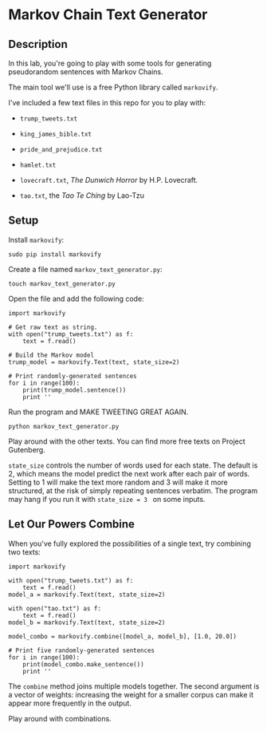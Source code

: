 # Markov Chain Text Generator

## Description

In this lab, you're going to play with some tools for generating pseudorandom sentences with Markov Chains.

The main tool we'll use is a free Python library called `markovify`.

I've included a few text files in this repo for you to play with:

- `trump_tweets.txt`

- `king_james_bible.txt`

- `pride_and_prejudice.txt`

- `hamlet.txt`

- `lovecraft.txt`, *The Dunwich Horror* by H.P. Lovecraft.

- `tao.txt`, the *Tao Te Ching* by Lao-Tzu

## Setup

Install `markovify`:

```
sudo pip install markovify
```

Create a file named `markov_text_generator.py`:

```
touch markov_text_generator.py
```

Open the file and add the following code:

```
import markovify

# Get raw text as string.
with open("trump_tweets.txt") as f:
    text = f.read()
    
# Build the Markov model
trump_model = markovify.Text(text, state_size=2)

# Print randomly-generated sentences
for i in range(100):
    print(trump_model.sentence())
    print ''
```

Run the program and MAKE TWEETING GREAT AGAIN.

```
python markov_text_generator.py
```

Play around with the other texts. You can find more free texts on Project Gutenberg.

`state_size` controls the number of words used for each state. The default is 2, which means the model predict the next work after each
pair of words. Setting to 1 will make the text more random and 3 will make it more structured, at the risk of simply repeating sentences
verbatim. The program may hang if you run it with `state_size = 3 ` on some inputs.

## Let Our Powers Combine

When you've fully explored the possibilities of a single text, try combining two texts:

```
import markovify

with open("trump_tweets.txt") as f:
    text = f.read()
model_a = markovify.Text(text, state_size=2)

with open("tao.txt") as f:
    text = f.read()
model_b = markovify.Text(text, state_size=2)

model_combo = markovify.combine([model_a, model_b], [1.0, 20.0])

# Print five randomly-generated sentences
for i in range(100):
    print(model_combo.make_sentence())
    print ''
```

The `combine` method joins multiple models together. The second argument is a vector of weights: increasing the weight for a smaller
corpus can make it appear more frequently in the output.

Play around with combinations.
